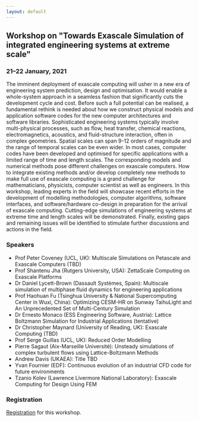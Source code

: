 ```yaml
---
layout: default
---
```


## Workshop on "Towards Exascale Simulation of integrated engineering systems at extreme scale"

### 21–22 January, 2021

The imminent deployment of exascale computing will usher in a new era
of engineering system prediction, design and optimisation. It would
enable a whole-system approach in a seamless fashion that
significantly cuts the development cycle and cost. Before such a full
potential can be realised, a fundamental rethink is needed about
how we construct physical models and application software codes for
the new computer architectures and software libraries. Sophisticated
engineering systems typically involve multi-physical processes, such
as flow, heat transfer, chemical reactions, electromagnetics,
acoustics, and fluid-structure interaction, often in complex
geometries. Spatial scales can span 9-12 orders of magnitude and the
range of temporal scales can be even wider. In most cases, computer
codes have been developed and optimised for specific applications with
a limited range of time and length scales. The corresponding models
and numerical methods pose different challenges on exascale
computers. How to integrate existing methods and/or develop completely
new methods to make full use of exascale computing is a grand
challenge for mathematicians, physicists, computer scientist as well
as engineers. In this workshop, leading experts in the field will
showcase recent efforts in the development of modelling methodologies,
computer algorithms, software interfaces, and software/hardware
co-design in preparation for the arrival of exascale
computing. Cutting-edge simulations of engineering systems at extreme
time and length scales will be demonstrated. Finally, existing gaps
and remaining issues will be identified to stimulate further
discussions and actions in the field.

### Speakers

- Prof Peter Coveney (UCL, UK): Multiscale Simulations on Petascale and Exascale Computers (TBD)
- Prof Shantenu Jha (Rutgers University, USA): ZettaScale Computing on Exascale Platforms
- Dr Daniel Lycett-Brown (Dassault Systèmes, Spain): Multiscale simulation of multiphase fluid dynamics for engineering applications
- Prof Haohuan Fu (Tsinghua University & National Supercomputing Center in Wuxi, China): Optimizing CESM-HR on Sunway TaihuLight and An Unprecedented Set of Multi-Century Simulation
- Dr Ernesto Monaco (ESS Engineering Software, Austria): Lattice Boltzmann Simulation for Industrial Applications (tentative)
- Dr Christopher Maynard (University of Reading, UK): Exascale Computing (TBD)
- Prof Serge Guillas (UCL, UK): Reduced Order Modelling
- Pierre Sagaut (Aix-Marseille Université): Unsteady simulations of complex turbulent flows using Lattice-Boltzmann Methods
- Andrew Davis (UKAEA): Title TBD
- Yvan Fournier (EDF): Continuous evolution of an industrial CFD code for future environments
- Tzanio Kolev (Lawrence Livermore National Laboratory): Exascale Computing for Design Using FEM

### Registration

[Registration](https://www.eventbrite.co.uk/e/towards-exascale-simulation-of-integrated-engineering-systems-tickets-135968203557) for this workshop.
